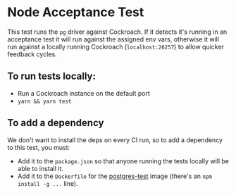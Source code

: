 # Node Acceptance Test

This test runs the `pg` driver against Cockroach.
If it detects it's running in an acceptance test it will run against the
assigned env vars, otherwise it will run against a locally running Cockroach
(`localhost:26257`) to allow quicker feedback cycles.

## To run tests locally:

* Run a Cockroach instance on the default port
* `yarn && yarn test`

## To add a dependency

We don't want to install the deps on every CI run, so to add a dependency to
this test, you must:

* Add it to the `package.json` so that anyone running the tests locally will be
  able to install it.
* Add it to the `Dockerfile` for the
  [postgres-test](https://github.com/cockroachdb/postgres-test) image (there's
  an `npm install -g ...` line).
